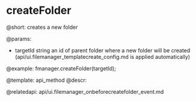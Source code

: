 createFolder
=============


@short:
	creates a new folder

@params:

- targetId		string		an id of parent folder where a new folder will be created (api/ui.filemanager_templatecreate_config.md is applied automatically)



@example:
fmanager.createFolder(targetId);

@template:	api_method
@descr:

@relatedapi:
api/ui.filemanager_onbeforecreatefolder_event.md

